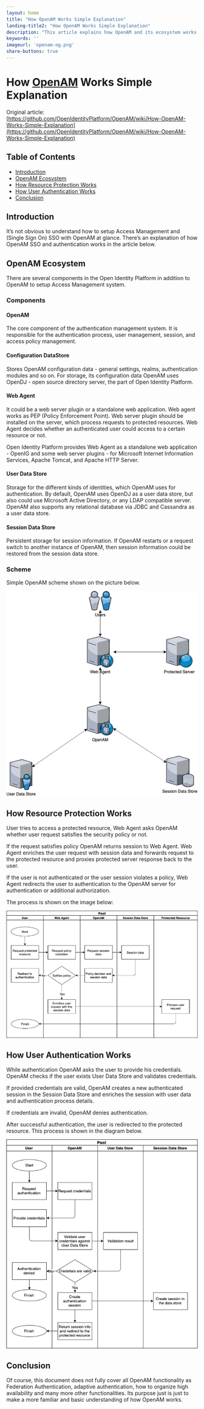 ```yaml
---
layout: home
title: "How OpenAM Works Simple Explanation"
landing-title2: "How OpenAM Works Simple Explanation"
description: "This article explains how OpenAM and its ecosystem works in a very simple way"
keywords: ''
imageurl: 'openam-og.png'
share-buttons: true
---
```


<h1>How <a href="https://github.com/OpenIdentityPlatform/OpenAM">OpenAM</a> Works Simple Explanation</h1>

Original article: [https://github.com/OpenIdentityPlatform/OpenAM/wiki/How-OpenAM-Works-Simple-Explanation](https://github.com/OpenIdentityPlatform/OpenAM/wiki/How-OpenAM-Works-Simple-Explanation)

## Table of Contents
- [Introduction](#introduction)
- [OpenAM Ecosystem](#openam-ecosystem)
- [How Resource Protection Works](#how-resource-protection-works)
- [How User Authentication Works](#how-user-authentication-works)
- [Conclusion](#conclusion)

## Introduction
It’s not obvious to understand how to setup Access Management and (Single Sign On) SSO with OpenAM at glance. There’s an explanation of how OpenAM SSO and authentication works in the article below.

## OpenAM Ecosystem

There are several components in the Open Identity Platform in addition to OpenAM to setup Access Management system.
### Components
#### OpenAM
The core component of the authentication management system. It is responsible for the authentication process, user management, session, and access policy management.

#### Configuration DataStore
Stores OpenAM configuration data - general settings, realms, authentication modules and so on. For storage, its configuration data OpenAM uses OpenDJ - open source directory server, the part of Open Identity Platform.

#### Web Agent
It could be a web server plugin or a standalone web application. Web agent works as PEP (Policy Enforcement Point). Web server plugin should be installed on the server, which process requests to protected resources. Web Agent decides whether an authenticated user could access to a certain resource or not.

Open Identity Platform provides Web Agent as a standalone web application - OpenIG and some web server plugins - for Microsoft Internet Information Services, Apache Tomcat, and Apache HTTP Server.

#### User Data Store
Storage for the different kinds of identities, which OpenAM uses for authentication. By default, OpenAM uses OpenDJ as a user data store, but also could use Microsoft Active Directory, or any LDAP compatible server. OpenAM also supports any relational database via JDBC and Cassandra as a user data store.

#### Session Data Store
Persistent storage for session information. If OpenAM restarts or a request switch to another instance of OpenAM, then session information could be restored from the session data store.
### Scheme
Simple OpenAM scheme shown on the picture below.

![OpenAM Scheme](/assets/img/openam-simple/openam-scheme.png)

## How Resource Protection Works
User tries to access a protected resource, Web Agent asks OpenAM whether user request satisfies the security policy or not.

If the request satisfies policy OpenAM returns session to Web Agent. Web Agent enriches the user request with session data and forwards request to the protected resource and proxies protected server response back to the user.

If the user is not authenticated or the user session violates a policy, Web Agent redirects the user to authentication to the OpenAM server for authentication or additional authorization.

The process is shown on the image below:

![OpenAM Scheme](/assets/img/openam-simple/openam-protected-access.png)

## How User Authentication Works
While authentication OpenAM asks the user to provide his credentials. OpenAM checks if the user exists User Data Store and validates credentials.

If provided credentials are valid, OpenAM creates a new authenticated session in the Session Data Store and enriches the session with user data and authentication process details.

If credentials are invalid, OpenAM denies authentication.

After successful authentication, the user is redirected to the protected resource.
This process is shown in the diagram below.

![OpenAM Scheme](/assets/img/openam-simple/openam-authentication.png)

## Conclusion
Of course, this document does not fully cover all OpenAM functionality as Federation Authentication, adaptive authentication, how to organize high availability and many more other functionalities. Its purpose just is just to make a more familiar and basic understanding of how OpenAM works.

